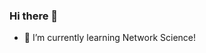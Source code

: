 ### Hi there 👋

- 🌱 I’m currently learning Network Science!
<!--
**Nagayu71/Nagayu71** is a ✨ _special_ ✨ repository because its `README.md` (this file) appears on your GitHub profile.

Here are some ideas to get you started:

-->
